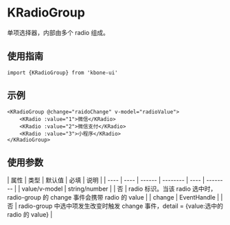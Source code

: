 # KRadioGroup

单项选择器，内部由多个 radio 组成。

## 使用指南

```
import {KRadioGroup} from 'kbone-ui'
```

## 示例

```
<KRadioGroup @change="raidoChange" v-model="radioValue">
    <KRadio :value="1">微信</KRadio>
    <KRadio :value="2">微信支付</KRadio>
    <KRadio :value="3">小程序</KRadio>
</KRadioGroup>
```

<KFormDemo></KFormDemo>

## 使用参数

| 属性 | 类型 | 默认值 | 必填 | 说明 |
| ---- | ---- | ------ | -------- | ---- | -------- |
| value/v-model | string/number |  | 否 | radio 标识。当该 radio 选中时， radio-group 的 change 事件会携带 radio 的 value | 
| change | EventHandle |  | 否 | radio-group 中选中项发生改变时触发 change 事件，detail = {value:选中的 radio 的 value} | 

